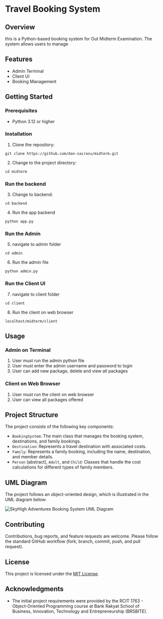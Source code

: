 # Travel Booking System

## Overview
this is a Python-based booking system for Out Midterm Examination. The system allows users to manage 

## Features
- Admin Terminal
- Client UI
- Booking Management


## Getting Started

### Prerequisites
- Python 3.12 or higher

### Installation
1. Clone the repository:
```
git clone https://github.com/dan-sairasu/midterm.git
```
2. Change to the project directory:
```
cd midterm
```
### Run the backend
3. Change to backend:
```
cd backend
```
4. Run the app backend
```
python app.py
```
### Run the Admin
5. navigate to admin folder
```
cd admin
```
6. Run the admin file
```
python admin.py
```
### Run the Client UI
7. navigate to client folder
```
cd client
```
8. Run the client on web browser
```
localhost/midterm/client
```



## Usage
### Admin on Terminal
1. User must run the admin python file
2. User must enter the admin username and password to login
3. User can add new package, delete and view all packages
### Client on Web Browser
1. User must run the client on web browser
2. User can view all packages offered

## Project Structure
The project consists of the following key components:

- `BookingSystem`: The main class that manages the booking system, destinations, and family bookings.
- `Destination`: Represents a travel destination with associated costs.
- `Family`: Represents a family booking, including the name, destination, and member details.
- `Person` (abstract), `Adult`, and `Child`: Classes that handle the cost calculations for different types of family members.

## UML Diagram
The project follows an object-oriented design, which is illustrated in the UML diagram below:

![SkyHigh Adventures Booking System UML Diagram](UML%20Diagram%20-%20Default.jpg)

## Contributing
Contributions, bug reports, and feature requests are welcome. Please follow the standard GitHub workflow (fork, branch, commit, push, and pull request).

## License
This project is licensed under the [MIT License](LICENSE).

## Acknowledgments
- The initial project requirements were provided by the RCIT 1763 - Object-Oriented Programming course at Bank Rakyat School of Business, Innovation, Technology and Entrepreneurship (BRSBITE).
